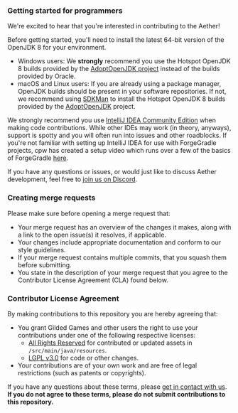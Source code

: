 ### Getting started for programmers
We're excited to hear that you're interested in contributing to the Aether!

Before getting started, you'll need to install the latest 64-bit version of the OpenJDK 8 for your environment.
- Windows users: We **strongly** recommend you use the Hotspot OpenJDK 8 builds provided by the [AdoptOpenJDK project](https://adoptopenjdk.net/) instead of the builds provided by Oracle.
- macOS and Linux users: If you are already using a package manager, OpenJDK builds should be present in your software repositories. If not, we recommend using [SDKMan](https://sdkman.io/) to install the Hotspot OpenJDK 8 builds provided by the [AdoptOpenJDK](https://adoptopenjdk.net/) project.

We strongly recommend you use [IntelliJ IDEA Community Edition](https://www.jetbrains.com/idea/) when making code contributions. While other IDEs may work (in theory, anyways), support is spotty and you will often run into issues and other roadblocks. If you're not familiar with setting up IntelliJ IDEA for use with ForgeGradle projects, cpw has created a setup video which runs over a few of the basics of ForgeGradle [here](https://www.youtube.com/watch?v=PfmlNiHonV0).

If you have any questions or issues, or would just like to discuss Aether development, feel free to [join us on Discord](https://discord.gg/yrFDeVZEwt).

### Creating merge requests
Please make sure before opening a merge request that:

- Your merge request has an overview of the changes it makes, along with a link to the open issue(s) it resolves, if applicable.
- Your changes include appropriate documentation and conform to our style guidelines.
- If your merge request contains multiple commits, that you squash them before submitting.
- You state in the description of your merge request that you agree to the Contributor License Agreement (CLA) found below.

### Contributor License Agreement
By making contributions to this repository you are hereby agreeing that:

- You grant Gilded Games and other users the right to use your contributions under one of the following respective licenses:
  - [All Rights Reserved](https://en.wikipedia.org/wiki/All_rights_reserved) for contributed or updated assets in `/src/main/java/resources`.
  - [LGPL v3.0](https://www.gnu.org/licenses/lgpl-3.0.en.html) for code or other changes.
- Your contributions are of your own work and are free of legal restrictions (such as patents or copyrights).

If you have any questions about these terms, please [get in contact with us](mailto:support@gildedgames.com). **If you do not agree to these terms, please do not submit contributions to this repository.**

